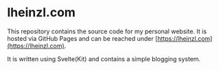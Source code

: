 # lheinzl.com

This repository contains the source code for my personal website.
It is hosted via GitHub Pages and can be reached under [https://lheinzl.com](https://lheinzl.com).

It is written using Svelte(Kit) and contains a simple blogging system.